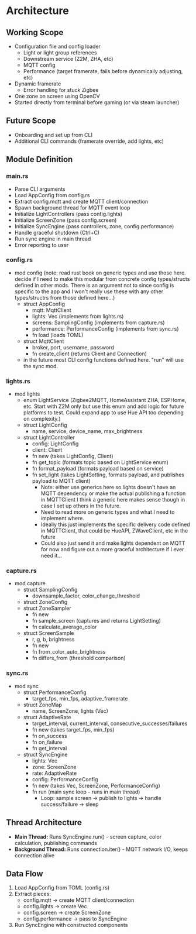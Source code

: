 # Architecture

## Working Scope
- Configuration file and config loader
  - Light or light group references
  - Downstream service (Z2M, ZHA, etc)
  - MQTT config
  - Performance (target framerate, fails before dynamically adjusting, etc)
- Dynamic framerate
  - Error handling for stuck Zigbee
- One zone on screen using OpenCV
- Started directly from terminal before gaming (or via steam launcher)

## Future Scope
- Onboarding and set up from CLI
- Additional CLI commands (framerate override, add lights, etc)

## Module Definition
### main.rs
- Parse CLI arguments
- Load AppConfig from config.rs
- Extract config.mqtt and create MQTT client/connection
- Spawn background thread for MQTT event loop
- Initialize LightControllers (pass config.lights)
- Initialize ScreenZone (pass config.screen)
- Initialize SyncEngine (pass controllers, zone, config.performance)
- Handle graceful shutdown (Ctrl+C)
- Run sync engine in main thread
- Error reporting to user

### config.rs
- mod config (note: read rust book on generic types and use those here. decide if I need to make this modular from concrete config types/structs defined in other mods. There is an argument not to since config is specific to the app and I won't really use these with any other types/structrs from those defined here...)
  - struct AppConfig
    - mqtt: MqttClient
    - lights: Vec<LightConfig> (implements from lights.rs)
    - screens: SamplingConfig (implements from capture.rs)
    - performance: PerformanceConfig (implements from sync.rs)
    - fn load (loads TOML)
  - struct MqttClient
    - broker, port, username, password
    - fn create_client (returns Client and Connection)
  - in the future most CLI config functions defined here. "run" will use the sync mod.

### lights.rs
- mod lights
  - enum LightService (Zigbee2MQTT, HomeAssistant ZHA, ESPHome, etc. Start with Z2M only but use this enum and add logic for future platforms to test. Could expand app to use Hue API too depending on complexity.)
  - struct LightConfig
    - name, service, device_name, max_brightness
  - struct LightController
    - config: LightConfig
    - client: Client
    - fn new (takes LightConfig, Client)
    - fn get_topic (formats topic based on LightService enum)
    - fn format_payload (formats payload based on service)
    - fn set_light (takes LightSetting, formats payload, and publishes payload to MQTT client)
      - Note: either use generics here so lights doesn't have an MQTT dependency or make the actual publishing a function in MQTTClient I think a generic here makes sense though in case I set up others in the future.
      - Need to read more on generic types and what I need to implement where.
      - Ideally this just implements the specific delivery code defined in MQTTClient, that could be HueAPI, ZWaveClient, etc in the future
      - Could also just send it and make lights dependent on MQTT for now and figure out a more graceful architecture if I ever need it...

### capture.rs
- mod capture
  - struct SamplingConfig
    - downsample_factor, color_change_threshold
  - struct ZoneConfig
  - struct ZoneSampler
    - fn new
    - fn sample_screen (captures and returns LightSetting)
    - fn calculate_average_color
  - struct ScreenSample
    - r, g, b, brightness
    - fn new
    - fn from_color_auto_brightness
    - fn differs_from (threshold comparison)

### sync.rs
- mod sync
  - struct PerformanceConfig
    - target_fps, min_fps, adaptive_framerate
  - struct ZoneMap
    - name, ScreenZone, lights (Vec<LightController>)
  - struct AdaptiveRate
    - target_interval, current_interval, consecutive_successes/failures
    - fn new (takes target_fps, min_fps)
    - fn on_success
    - fn on_failure
    - fn get_interval
  - struct SyncEngine
    - lights: Vec<LightController>
    - zone: ScreenZone
    - rate: AdaptiveRate
    - config: PerformanceConfig
    - fn new (takes Vec<LightController>, ScreenZone, PerformanceConfig)
    - fn run (main sync loop - runs in main thread)
      - Loop: sample screen → publish to lights → handle success/failure → sleep

## Thread Architecture
- **Main Thread:** Runs SyncEngine.run() - screen capture, color calculation, publishing commands
- **Background Thread:** Runs connection.iter() - MQTT network I/O, keeps connection alive

## Data Flow
1. Load AppConfig from TOML (config.rs)
2. Extract pieces:
   - config.mqtt → create MQTT client/connection
   - config.lights → create Vec<LightController>
   - config.screen → create ScreenZone
   - config.performance → pass to SyncEngine
3. Run SyncEngine with constructed components
